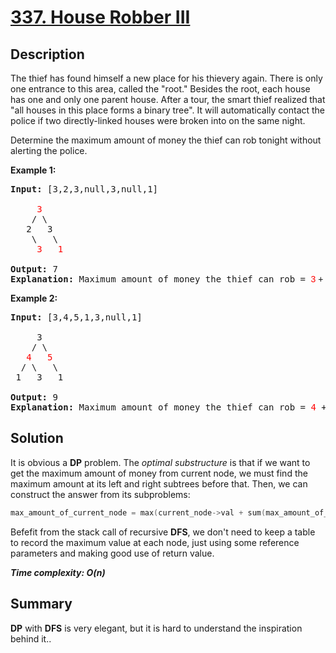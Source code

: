 # [337. House Robber III](https://leetcode.com/problems/house-robber-iii/)

## Description

<div class="content__u3I1 question-content__JfgR"><div><p>The thief has found himself a new place for his thievery again. There is only one entrance to this area, called the "root." Besides the root, each house has one and only one parent house. After a tour, the smart thief realized that "all houses in this place forms a binary tree". It will automatically contact the police if two directly-linked houses were broken into on the same night.</p>

<p>Determine the maximum amount of money the thief can rob tonight without alerting the police.</p>

<p><b>Example 1:</b></p>

<pre><strong>Input: </strong>[3,2,3,null,3,null,1]

     <font color="red">3</font>
    / \
   2   3
    \   \
     <font color="red">3   1
</font>
<strong>Output:</strong> 7
<strong>Explanation:</strong>&nbsp;Maximum amount of money the thief can rob = <font color="red" style="font-family: sans-serif, Arial, Verdana, &quot;Trebuchet MS&quot;;">3</font><span style="font-family: sans-serif, Arial, Verdana, &quot;Trebuchet MS&quot;;"> + </span><font color="red" style="font-family: sans-serif, Arial, Verdana, &quot;Trebuchet MS&quot;;">3</font><span style="font-family: sans-serif, Arial, Verdana, &quot;Trebuchet MS&quot;;"> + </span><font color="red" style="font-family: sans-serif, Arial, Verdana, &quot;Trebuchet MS&quot;;">1</font><span style="font-family: sans-serif, Arial, Verdana, &quot;Trebuchet MS&quot;;"> = </span><b style="font-family: sans-serif, Arial, Verdana, &quot;Trebuchet MS&quot;;">7</b><span style="font-family: sans-serif, Arial, Verdana, &quot;Trebuchet MS&quot;;">.</span></pre>

<p><b>Example 2:</b></p>

<pre><strong>Input: </strong>[3,4,5,1,3,null,1]

&nbsp;    3
    / \
   <font color="red">4</font>   <font color="red">5</font>
  / \   \
 1   3   1

<strong>Output:</strong> 9
<strong>Explanation:</strong>&nbsp;Maximum amount of money the thief can rob = <font color="red">4</font> + <font color="red">5</font> = <b>9</b>.
</pre></div></div>

## Solution
It is obvious a **DP** problem. The _optimal substructure_ is that if we want to get the maximum amount of money from current node, we must find the maximum amount at its left and right subtrees before that. Then, we can construct the answer from its subproblems:
```cpp
max_amount_of_current_node = max(current_node->val + sum(max_amount_of_grandchild_node), sum(max_amount_of_child_node));
```
Befefit from the stack call of recursive **DFS**, we don't need to keep a table to record the maximum value at each node, just using some reference parameters and making good use of return value.

_**Time complexity: O(n)**_

## Summary
**DP** with **DFS** is very elegant, but it is hard to understand the inspiration behind it..
